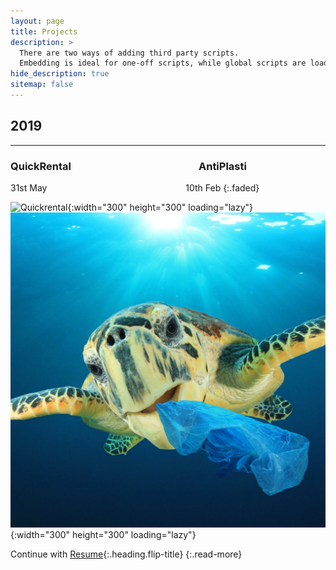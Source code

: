 ```yaml
---
layout: page
title: Projects
description: >
  There are two ways of adding third party scripts.
  Embedding is ideal for one-off scripts, while global scripts are loaded on every page.
hide_description: true
sitemap: false
---
```


## 2019
***
### QuickRental &emsp;&emsp;&emsp;&emsp;&emsp;&emsp;&emsp;&emsp;&emsp;&emsp;&emsp;&emsp; AntiPlasti
31st May &emsp;&emsp;&emsp;&emsp;&emsp;&emsp;&emsp;&emsp;&emsp;&emsp;&emsp;&emsp;&emsp;&emsp;&emsp;&nbsp; 10th Feb
{:.faded}
<!-- GIFs -->
![Quickrental](images/projects/quickrental_icon.gif){:width="300" height="300" loading="lazy"} &emsp;&nbsp;
![AntiPlasti](images/projects/antiplasti.jpg){:width="300" height="300" loading="lazy"}

<!-- https://github.com/quickrentalteam -->
<!-- https://github.com/antiplasti -->


Continue with [Resume](resume.md){:.heading.flip-title}
{:.read-more}

